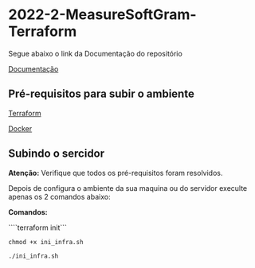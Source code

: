 # 2022-2-MeasureSoftGram-Terraform

Segue abaixo o link da Documentação do repositório

[Documentação](https://fga-eps-mds.github.io/2022-2-MeasureSoftGram-Terraform/#/)


## Pré-requisitos  para subir o ambiente

[Terraform](./documentation/Install-terraform.md)

[Docker](https://docs.docker.com/engine/install/ubuntu/)


## Subindo o sercidor

**Atenção:** Verifique que todos os pré-requisitos foram resolvidos.

Depois de configura o ambiente da sua maquina ou do servidor execulte apenas os 2 comandos abaixo:

**Comandos:**

````terraform init```

```chmod +x ini_infra.sh```

```./ini_infra.sh```